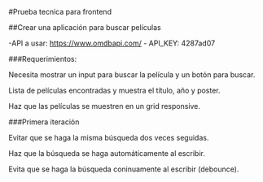 #Prueba tecnica para frontend


##Crear una aplicación para buscar películas

-API a usar: https://www.omdbapi.com/ - API_KEY: 4287ad07

###Requerimientos:

Necesita mostrar un input para buscar la película y un botón para buscar.

Lista de películas encontradas y muestra el título, año y poster.

Haz que las películas se muestren en un grid responsive.

###Primera iteración

Evitar que se haga la misma búsqueda dos veces seguidas.

Haz que la búsqueda se haga automáticamente al escribir.

Evita que se haga la búsqueda coninuamente al escribir (debounce).
